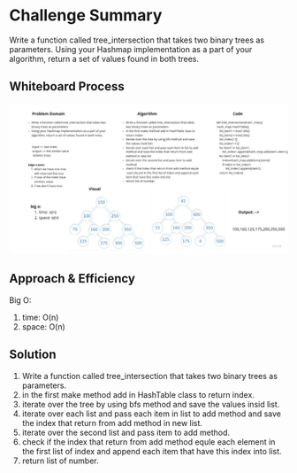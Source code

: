 # Challenge Summary
<!-- Description of the challenge -->

Write a function called tree_intersection that takes two binary trees as parameters.
Using your Hashmap implementation as a part of your algorithm, return a set of values found in both trees.

## Whiteboard Process
<!-- Embedded whiteboard image -->

![](tree_insertion.jpg)

## Approach & Efficiency
<!-- What approach did you take? Why? What is the Big O space/time for this approach? -->
Big O:
1. time: O(n)
2. space: O(n)

## Solution

1. Write a function called tree_intersection that takes two binary trees as parameters.
2. in the first make method add in HashTable class to return index.
3. iterate over the tree by using bfs method and save the values insid list.
4. iterate over each list and pass each item in list to add method and save the index that return from add method in new list.
5. iterate over the second list and pass item to add method.
6. check if the index that return from add method equle  each element in the first list of index and append each item that have this index into list.
7. return list of number.

